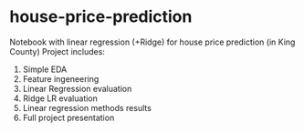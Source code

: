 # house-price-prediction
Notebook with linear regression (+Ridge) for house price prediction (in King County)
Project includes:
1. Simple EDA
2. Feature ingeneering
3. Linear Regression evaluation
4. Ridge LR evaluation
5. Linear regression methods results
6. Full project presentation
